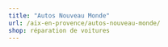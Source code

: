 ```yaml
---
title: "Autos Nouveau Monde"
url: /aix-en-provence/autos-nouveau-monde/
shop: réparation de voitures
---
```

